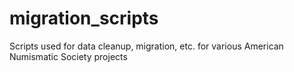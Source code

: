 # migration_scripts
Scripts used for data cleanup, migration, etc. for various American Numismatic Society projects
